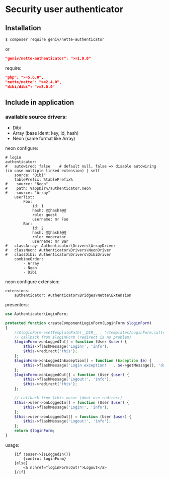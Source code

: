 Security user authenticator
===========================

Installation
------------

```sh
$ composer require geniv/nette-authenticator
```
or
```json
"geniv/nette-authenticator": ">=1.0.0"
```

require:
```json
"php": ">=5.6.0",
"nette/nette": ">=2.4.0",
"dibi/dibi": ">=3.0.0"
```

Include in application
----------------------

### available source drivers:
- Dibi
- Array (base ident: key, id, hash)
- Neon (same format like Array)

neon configure:
```neon
# login
authenticator:
#   autowired: false    # default null, false => disable autowiring (in case multiple linked extension) | self
    source: "Dibi"
    tablePrefix: %tablePrefix%
#    source: "Neon"
#    path: %appDir%/authenticator.neon
#    source: "Array"
    userlist: 
        Foo:
            id: 1
            hash: @@hash!@@
            role: guest
            username: mr Foo
        Bar:
            id: 2
            hash: @@hash!@@
            role: moderator
            username: mr Bar
#   classArray: Authenticator\Drivers\ArrayDriver
#   classNeon: Authenticator\Drivers\NeonDriver
#   classDibi: Authenticator\Drivers\DibiDriver
    combineOrder:
        - Array
        - Neon
        - Dibi
```

neon configure extension:
```neon
extensions:
    authenticator: Authenticator\Bridges\Nette\Extension
```

presenters:
```php
use Authenticator\LoginForm;

protected function createComponentLoginForm(LoginForm $loginForm)
{
    //$loginForm->setTemplatePath(__DIR__ . '/templates/LoginForm.latte');
    // callback from $loginForm (redirect is no problem)
    $loginForm->onLoggedIn[] = function (User $user) {
        $this->flashMessage('Login!', 'info');
        $this->redirect('this');
    };
    $loginForm->onLoggedInException[] = function (Exception $e) {
        $this->flashMessage('Login exception! ' . $e->getMessage(), 'danger');
    };
    $loginForm->onLoggedOut[] = function (User $user) {
        $this->flashMessage('Logout!', 'info');
        $this->redirect('this');
    };

    // callback from $this->user (dont use redirect)
    $this->user->onLoggedIn[] = function (User $user) {
        $this->flashMessage('Login!', 'info');
    };
    $this->user->onLoggedOut[] = function (User $user) {
        $this->flashMessage('Logout!', 'info');
    };
    return $loginForm;
}
```

usage:
```latte
    {if !$user->isLoggedIn()}
        {control loginForm}
    {else}
        <a n:href="loginForm:Out!">Logout</a>
    {/if}
```
